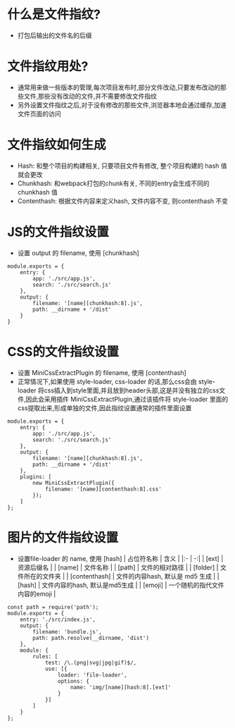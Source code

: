 # 什么是文件指纹?
* 打包后输出的文件名的后缀  

# 文件指纹用处?  
* 通常用来做一些版本的管理,每次项目发布时,部分文件改动,只要发布改动的那些文件,那些没有改动的文件,并不需要修改文件指纹  
* 另外设置文件指纹之后,对于没有修改的那些文件,浏览器本地会通过缓存,加速文件页面的访问  

# 文件指纹如何生成  
* Hash: 和整个项目的构建相关, 只要项目文件有修改, 整个项目构建的 hash 值就会更改  
* Chunkhash: 和webpack打包的chunk有关, 不同的entry会生成不同的chunkhash 值  
* Contenthash: 根据文件内容来定义hash, 文件内容不变, 则contenthash 不变  

# JS的文件指纹设置  
* 设置 output 的 filename, 使用 [chunkhash]  
```
module.exports = {
    entry: {
        app: './src/app.js',
        search: './src/search.js'
    },
    output: {
        filename: '[name][chunkhash:8].js',
        path: __dirname + '/dist'
    }
}
```

# CSS的文件指纹设置  
* 设置 MiniCssExtractPlugin 的 filename, 使用 [contenthash]  
* 正常情况下,如果使用 style-loader, css-loader 的话,那么css会由 style-loader 将css插入到style里面,并且放到header头部,这是并没有独立的css文件,因此会采用插件 MiniCssExtractPlugin,通过该插件将 style-loader 里面的css提取出来,形成单独的文件,因此指纹设置通常的插件里面设置  
```
module.exports = {
    entry: {
        app: './src/app.js',
        search: './src/search.js'
    },
    output: {
        filename: '[name][chunkhash:8].js',
        path: __dirname + '/dist'
    },
    plugins: [
        new MiniCssExtractPlugin({
            filename: '[name][contenthash:8].css'
        });
    ]
};
```

# 图片的文件指纹设置  
* 设置file-loader 的 name, 使用 [hash]
| 占位符名称 | 含义 |
|:-        |    -:|
| [ext]    | 资源后缀名 |
| [name]   | 文件名称   |
| [path]   | 文件的相对路径 |
| [folder] | 文件所在的文件夹 |
| [contenthash]  |  文件的内容hash, 默认是 md5 生成 |
| [hash]   | 文件内容的hash, 默认是md5生成 |
| [emoji]  | 一个随机的指代文件内容的emoji |  

```
const path = require('path');
module.exports = {
    entry: './src/index.js',
    output: {
        filename: 'bundle.js',
        path: path.resolve(__dirname, 'dist')
    },
    module: {
        rules: [
            test: /\.(png|svg|jpg|gif)$/,
            use: [{
                loader: 'file-loader',
                options: {
                    name: 'img/[name][hash:8].[ext]'
                }
            }]
        ]
    }
};
```